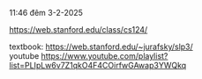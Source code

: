 
11:46 đêm 3-2-2025

https://web.stanford.edu/class/cs124/

textbook: https://web.stanford.edu/~jurafsky/slp3/ <br>
youtube https://www.youtube.com/playlist?list=PLIpLw6v7Z1qkO4F4COirfwGAwap3YWQkq
